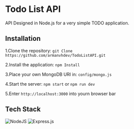 # Todo List API

API Designed in Node.js for a very simple TODO application.

## Installation

1.Clone the repository: `git Clone https://github.com/armanvhdev/TodoListAPI.git`

2.Install the application: `npm Install`

3.Place your own MongoDB URI in: `config/mongo.js`

4.Start the server: `npm start` or `npm run dev`

5.Enter `http://localhost:3000` into yourn browser bar

## Tech Stack

![NodeJS](https://img.shields.io/badge/node.js-6DA55F?style=for-the-badge&logo=node.js&logoColor=white)
![Express.js](https://img.shields.io/badge/express.js-%23404d59.svg?style=for-the-badge&logo=express&logoColor=%2361DAFB)
